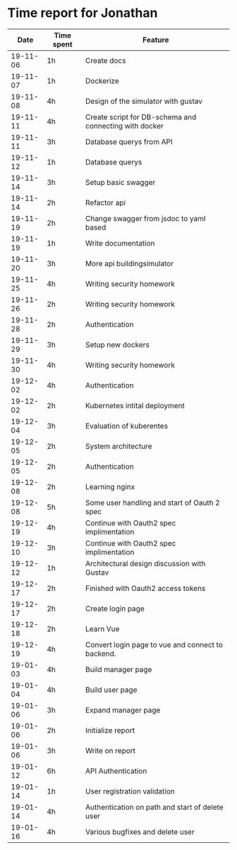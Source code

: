 # Time report for Jonathan


Date | Time spent | Feature
--- | --- | ---
19-11-06 | 1h | Create docs
19-11-07 | 1h | Dockerize
19-11-08 | 4h | Design of the simulator with gustav
19-11-11 | 4h | Create script for DB-schema and connecting with docker
19-11-11 | 3h | Database querys from API
19-11-12 | 1h | Database querys
19-11-14 | 3h | Setup basic swagger
19-11-14 | 2h | Refactor api
19-11-19 | 2h | Change swagger from jsdoc to yaml based
19-11-19 | 1h | Write documentation
19-11-20 | 3h | More api buildingsimulator
19-11-25 | 4h | Writing security homework
19-11-26 | 2h | Writing security homework
19-11-28 | 2h | Authentication
19-11-29 | 3h | Setup new dockers
19-11-30 | 4h | Writing security homework
19-12-02 | 4h | Authentication
19-12-02 | 2h | Kubernetes intital deployment
19-12-04 | 3h | Evaluation of kuberentes
19-12-05 | 2h | System architecture
19-12-05 | 2h | Authentication
19-12-08 | 2h | Learning nginx
19-12-08 | 5h | Some user handling and start of Oauth 2 spec
19-12-19 | 4h | Continue with Oauth2 spec implimentation
19-12-10 | 3h | Continue with Oauth2 spec implimentation
19-12-12 | 1h | Architectural design discussion with Gustav
19-12-17 | 2h | Finished with Oauth2 access tokens
19-12-17 | 2h | Create login page
19-12-18 | 2h | Learn Vue
19-12-19 | 4h | Convert login page to vue and connect to backend.
19-01-03 | 4h | Build manager page
19-01-04 | 4h | Build user page
19-01-06 | 3h | Expand manager page
19-01-06 | 2h | Initialize report
19-01-06 | 3h | Write on report
19-01-12 | 6h | API Authentication
19-01-14 | 1h | User registration validation
19-01-14 | 4h | Authentication on path and start of delete user
19-01-16 | 4h | Various bugfixes and delete user

